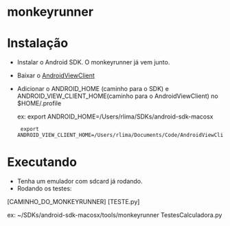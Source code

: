 monkeyrunner
============

Instalação
==========

- Instalar o Android SDK. O monkeyrunner já vem junto.

- Baixar o [AndroidViewClient](https://github.com/dtmilano/AndroidViewClient)

- Adicionar o ANDROID_HOME (caminho para o SDK) e ANDROID_VIEW_CLIENT_HOME(caminho para o AndroidViewClient) no $HOME/.profile

   ex: export ANDROID_HOME=/Users/rlima/SDKs/android-sdk-macosx

       export ANDROID_VIEW_CLIENT_HOME=/Users/rlima/Documents/Code/AndroidViewClient/AndroidViewClient



Executando
==========

- Tenha um emulador com sdcard já rodando.
- Rodando os testes:

[CAMINHO_DO_MONKEYRUNNER] [TESTE.py]

ex: ~/SDKs/android-sdk-macosx/tools/monkeyrunner TestesCalculadora.py
